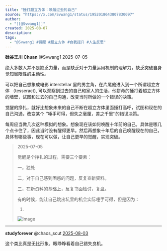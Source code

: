 ```yaml
---
title: "捶打超立方体：唤醒过去的自己"
source: "https://x.com/Svwang1/status/1952018643807830097"
author:
  - "[[@Svwang1]]"
created: 2025-08-07
description:
tags:
  - "@Svwang1 #觉醒 #超立方体 #自我提升 #人生反思"
---
```

**硅谷王川 Chuan** @Svwang1 2025-07-05

绝大多数人并不是缺乏力量，而是缺乏对于力量运用机制的理解力，缺乏突破自身觉知局限性的主动性。

可以把自己想象成电影 interstellar 里的男主角，在片尾他进入到一个所谓超立方体 （tesseract), 可以观察到过去的自己和家人的生活，他拼命的捶打着超立方体的墙壁，试图和过去的自己沟通，改变当时所做的一个错误的决策。

觉醒的挣扎，就好比想象未来的自己不断在超立方体里面捶打高呼，试图和现在的自己沟通，改变某个 ‘’唾手可得，但失之毫厘，差之千里‘’的错误决策。

每周应当做几次这种模拟的想象。想象现在该如何唤醒十年前的自己，具体是哪几个点卡住了，因此当时没有醒得更早。然后再想象十年后的自己唤醒现在的自己，具体有哪些事，现在可以做，让自己更早的觉醒，实现突破。

> 2025-07-05
> 
> 觉醒是个挣扎的过程，需要三个要素：
> 
> 一，独处
> 
> 二，对于自己感到困惑的问题，反复查新资料。
> 
> 三，在新资料的基础上，反复书面检讨，复盘。
> 
> 有的时候，能让自己跳出坑里的机会实际唾手可得，但是因为：
> 
> 1.
> 
> ![Image](https://pbs.twimg.com/media/GvGJb00WQAAb-Qz?format=jpg&name=large)

---

**studyforever** @chaos\_scut [2025-08-03](https://x.com/chaos_scut/status/1952120609174876621)

这个类比真是无比形象，眼睁睁看着自己错失良机。